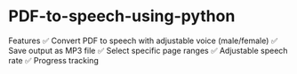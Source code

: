 # PDF-to-speech-using-python

Features
✅ Convert PDF to speech with adjustable voice (male/female)
✅ Save output as MP3 file
✅ Select specific page ranges
✅ Adjustable speech rate
✅ Progress tracking
